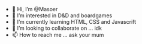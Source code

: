 - 👋 Hi, I’m @Masoer
- 👀 I’m interested in D&D and boardgames
- 🌱 I’m currently learning HTML, CSS and Javascrift 
- 💞️ I’m looking to collaborate on ... idk
- 📫 How to reach me ... ask your mum

<!---
Masoer/Masoer is a ✨ special ✨ repository because its `README.md` (this file) appears on your GitHub profile.
You can click the Preview link to take a look at your changes.
--->
